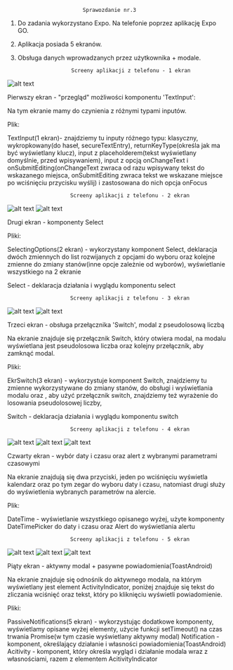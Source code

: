							Sprawozdanie nr.3
							
1. Do zadania wykorzystano Expo. Na telefonie poprzez aplikację Expo GO.
2. Aplikacja posiada 5 ekranów. 
3. Obsługa danych wprowadzanych przez użytkownika + modale.

						Screeny aplikacji z telefonu - 1 ekran
![alt text](https://github.com/MichalKohnke/aplikacje-mobilne-Kohnke-185ic/blob/master/lab4/lab4_screeny/1ekran.jpg)

Pierwszy ekran - "przegląd" możliwości komponentu 'TextInput':

Na tym ekranie mamy do czynienia z różnymi typami inputów.

Plik:

TextInput(1 ekran)- znajdziemy tu inputy różnego typu: 
klasyczny, 
wykropkowany(do haseł, secureTextEntry),
returnKeyType(określa jak ma być wyświetlany klucz), 
input z placeholderem(tekst wyświetlany domyślnie, przed wpisywaniem), 
input z opcją onChangeText i onSubmitEditing(onChangeText zwraca od razu wpisywany tekst do wskazanego miejsca, onSubmitEditing zwraca tekst we wskazane miejsce po wciśnięciu przycisku wyślij) i zastosowana do nich opcja onFocus

						Screeny aplikacji z telefonu - 2 ekran
![alt text](https://github.com/MichalKohnke/aplikacje-mobilne-Kohnke-185ic/blob/master/lab4/lab4_screeny/2ekran.jpg)
![alt text](https://github.com/MichalKohnke/aplikacje-mobilne-Kohnke-185ic/blob/master/lab4/lab4_screeny/2ekran_2.jpg)

Drugi ekran - komponenty Select

Pliki:

SelectingOptions(2 ekran) - wykorzystany komponent Select, deklaracja dwóch zmiennych do list rozwijanych z opcjami do wyboru oraz kolejne zmienne do zmiany stanów(inne opcje zależnie od wyborów), wyświetlanie wszystkiego na 2 ekranie

Select - deklaracja działania i wyglądu komponentu select

						Screeny aplikacji z telefonu - 3 ekran
![alt text](https://github.com/MichalKohnke/aplikacje-mobilne-Kohnke-185ic/blob/master/lab4/lab4_screeny/3ekran.jpg)
![alt text](https://github.com/MichalKohnke/aplikacje-mobilne-Kohnke-185ic/blob/master/lab4/lab4_screeny/3ekran_2.jpg)

Trzeci ekran - obsługa przełącznika 'Switch', modal z pseudolosową liczbą

Na ekranie znajduje się przełącznik Switch, który otwiera modal, na modalu wyświetlana jest pseudolosowa liczba oraz kolejny przełącznik, aby zamknąć modal.

Pliki:

EkrSwitch(3 ekran) - wykorzystuje komponent Switch, znajdziemy tu zmienne wykorzystywane do zmiany stanów, <Modal> do obsługi i wyświetlania modalu oraz <Switch>, aby użyć przełącznik switch, znajdziemy też wyrażenie do losowania pseudolosowej liczby,

Switch - deklaracja działania i wyglądu komponentu switch

						Screeny aplikacji z telefonu - 4 ekran
![alt text](https://github.com/MichalKohnke/aplikacje-mobilne-Kohnke-185ic/blob/master/lab4/lab4_screeny/4ekran.jpg)
![alt text](https://github.com/MichalKohnke/aplikacje-mobilne-Kohnke-185ic/blob/master/lab4/lab4_screeny/4ekran_2.jpg)
![alt text](https://github.com/MichalKohnke/aplikacje-mobilne-Kohnke-185ic/blob/master/lab4/lab4_screeny/4ekran_3.jpg)

Czwarty ekran - wybór daty i czasu oraz alert z wybranymi parametrami czasowymi

Na ekranie znajdują się dwa przyciski, jeden po wciśnięciu wyświetla kalendarz oraz po tym zegar do wyboru daty i czasu, natomiast drugi służy do wyświetlenia wybranych parametrów na alercie.

Plik:

DateTime - wyświetlanie wszystkiego opisanego wyżej, użyte komponenty DateTimePicker do daty i czasu oraz Alert do wyświetlania alertu

						Screeny aplikacji z telefonu - 5 ekran
![alt text](https://github.com/MichalKohnke/aplikacje-mobilne-Kohnke-185ic/blob/master/lab4/lab4_screeny/5ekran.jpg)
![alt text](https://github.com/MichalKohnke/aplikacje-mobilne-Kohnke-185ic/blob/master/lab4/lab4_screeny/5ekran_2.jpg)
![alt text](https://github.com/MichalKohnke/aplikacje-mobilne-Kohnke-185ic/blob/master/lab4/lab4_screeny/5ekran_3.jpg)

Piąty ekran - aktywny modal + pasywne powiadomienia(ToastAndroid)

Na ekranie znajduje się odnośnik do aktywnego modala, na którym wyświetlany jest element ActivityIndicator, poniżej znajduje się tekst do zliczania wciśnięć oraz tekst, który po kliknięciu wyświetli powiadomienie.

Pliki:

PassiveNotifications(5 ekran) - wykorzystując dodatkowe komponenty, wyświetlamy opisane wyżej elementy,  użycie funkcji setTimeout() na czas trwania Promise(w tym czasie wyświetlany aktywny modal) 
Notification - komponent, określający działanie i własności powiadomienia(ToastAndroid)
Acitivity - komponent, który określa wygląd i działanie modala wraz z własnościami, razem z elementem AcitivityIndicator
